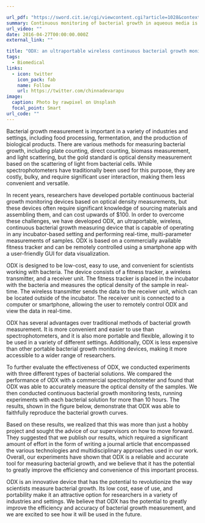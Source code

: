 ```yaml
---

url_pdf: "https://sword.cit.ie/cgi/viewcontent.cgi?article=1028&context=cappaart"
summary: Continuous monitoring of bacterial growth in aqueous media is essential in various fields, but current methods using benchtop spectrophotometers are limited by their large size and require labor-intensive multiple samplings. To address these issues, we have developed an optical density measuring device (ODX) based on a generic fitness tracker. ODX is ultra-portable, low-cost, and can be used in bacterial incubators for real-time monitoring, even while shaking is in progress. We have tested ODX with different bacterial types and growth conditions and found that it performs comparably to a commercial benchtop spectrophotometer. We have also developed a smartphone application that allows users to be notified when bacterial concentrations reach targeted values. With its potential for automation and mass production, ODX has numerous potential applications in biotechnology research and industry.
url_video: ""
date: 2016-04-27T00:00:00.000Z
external_link: ""

title: "ODX: an ultraportable wireless continuous bacterial growth monitoring device."
tags:
  - Biomedical
links:
  - icon: twitter
    icon_pack: fab
    name: Follow
    url: https://twitter.com/chinnadevarapu
image:
  caption: Photo by rawpixel on Unsplash
  focal_point: Smart
url_code: ""
---
```

Bacterial growth measurement is important in a variety of industries and settings, including food processing, fermentation, and the production of biological products. There are various methods for measuring bacterial growth, including plate counting, direct counting, biomass measurement, and light scattering, but the gold standard is optical density measurement based on the scattering of light from bacterial cells. While spectrophotometers have traditionally been used for this purpose, they are costly, bulky, and require significant user interaction, making them less convenient and versatile.

In recent years, researchers have developed portable continuous bacterial growth monitoring devices based on optical density measurements, but these devices often require significant knowledge of sourcing materials and assembling them, and can cost upwards of $100. In order to overcome these challenges, we have developed ODX, an ultraportable, wireless, continuous bacterial growth measuring device that is capable of operating in any incubator-based setting and performing real-time, multi-parameter measurements of samples.  ODX is  based on a commercially available fitness tracker and can be remotely controlled using a smartphone app with a user-friendly GUI for data visualization. 

ODX is designed to be low-cost, easy to use, and convenient for scientists working with bacteria. The device consists of a fitness tracker, a wireless transmitter, and a receiver unit. The fitness tracker is placed in the incubator with the bacteria and measures the optical density of the sample in real-time. The wireless transmitter sends the data to the receiver unit, which can be located outside of the incubator. The receiver unit is connected to a computer or smartphone, allowing the user to remotely control  ODX and view the data in real-time.

 ODX has several advantages over traditional methods of bacterial growth measurement. It is more convenient and easier to use than spectrophotometers, and it is also more portable and flexible, allowing it to be used in a variety of different settings. Additionally,  ODX is less expensive than other portable bacterial growth monitoring devices, making it more accessible to a wider range of researchers.

To further evaluate the effectiveness of  ODX, we conducted experiments with three different types of bacterial solutions. We compared the performance of  ODX with a commercial spectrophotometer and found that  ODX was able to accurately measure the optical density of the samples. We then conducted continuous bacterial growth monitoring tests, running experiments with each bacterial solution for more than 10 hours. The results, shown in the figure below, demonstrate that  ODX was able to faithfully reproduce the bacterial growth curves.

Based on these results, we realized that this was more than just a hobby project and sought the advice of our supervisors on how to move forward. They suggested that we publish our results, which required a significant amount of effort in the form of writing a journal article that encompassed the various technologies and multidisciplinary approaches used in our work. Overall, our experiments have shown that  ODX is a reliable and accurate tool for measuring bacterial growth, and we believe that it has the potential to greatly improve the efficiency and convenience of this important process.

ODX is an innovative device that has the potential to revolutionize the way scientists measure bacterial growth. Its low cost, ease of use, and portability make it an attractive option for researchers in a variety of industries and settings. We believe that  ODX has the potential to greatly improve the efficiency and accuracy of bacterial growth measurement, and we are excited to see how it will be used in the future.
